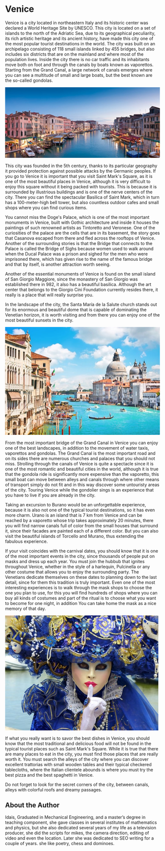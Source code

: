 # Venice

Venice is a city located in northeastern Italy and its historic center was declared a World Heritage Site by UNESCO. This city is located on a set of islands to the north of the Adriatic Sea, due to its geographical peculiarity, its rich artistic heritage and its ancient history, have made this city one of the most popular tourist destinations in the world.
The city was built on an archipelago consisting of 118 small islands linked by 455 bridges, but also includes six districts that are on the mainland and where most of the population lives. Inside the city there is no car traffic and its inhabitants move both on foot and through the canals by boats known as vaporettos. Starting from the Grand Canal, a large network of canals emerges where you can see a multitude of small and large boats, but the best known are the so-called gondolas.

![Venice](_static/images/venice/venice1.jpg)

This city was founded in the 5th century, thanks to its particular geography it provided protection against possible attacks by the Germanic peoples.
If you go to Venice it is important that you visit Saint Mark's Square, as it is one of the most beautiful places in Venice, although it is very difficult to enjoy this square without it being packed with tourists. This is because it is surrounded by illustrious buildings and is one of the nerve centers of the city. There you can find the spectacular Basilica of Saint Mark, which in turn has a 100-meter-high bell tower, but also countless outdoor cafes and small shops where you can find curious items.

You cannot miss the Doge's Palace, which is one of the most important monuments in Venice, built with Gothic architecture and inside it houses the paintings of such renowned artists as Tintoretto and Veronese. One of the curiosities of the palace are the cells that are in its basement, the story goes that Casanova escaped from there and fled across the rooftops of Venice. Another of the surrounding stories is that the Bridge that connects to the Palace is called the Bridge of Sighs because women used to walk around when the Ducal Palace was a prison and sighed for the men who were imprisoned there, which has given rise to the name of the famous bridge and that by itself, is another attraction worth seeing.

Another of the essential monuments of Venice is found on the small island of San Giorgio Maggiore, since the monastery of San Giorgio was established there in 982, it also has a beautiful basilica. Although the art center that belongs to the Giorgio Cini Foundation currently resides there, it really is a place that will really surprise you.

In the landscape of the city, the Santa María de la Salute church stands out for its enormous and beautiful dome that is capable of dominating the Venetian horizon, it is worth visiting and from there you can enjoy one of the most beautiful sunsets in the city.

![Venice](_static/images/venice/venice2.jpg)

From the most important bridge of the Grand Canal in Venice you can enjoy one of the best landscapes, in addition to the movement of water taxis, vaporettos and gondolas. The Grand Canal is the most important road and on its sides there are numerous churches and palaces that you should not miss. Strolling through the canals of Venice is quite a spectacle since it is one of the most romantic and beautiful cities in the world, although it is true that the gondola ride is significantly more expensive than the vaporetto, this small boat can move between alleys and canals through where other means of transport simply do not fit and in this way discover some untouristy areas of the city. Touring Venice while the gondolier sings is an experience that you have to live if you are already in the city.

Taking an excursion to Burano would be an unforgettable experience, because it is also not one of the typical tourist destinations, so it has even more charm. Urano is an island that is 7 km from Venice and can be reached by a vaporetto whose trip takes approximately 20 minutes, there you will find narrow canals full of color from the small houses that surround it, since their facades are painted each of a different color. But you can also visit the beautiful islands of Torcello and Murano, thus extending the fabulous experience.

If your visit coincides with the carnival dates, you should know that it is one of the most important events in the city, since thousands of people put on masks and dress up each year. You must join the hubbub that ignites throughout Venice, whether in the style of a harlequin, Pulcinella or any other costume that allows you to enjoy the surrounding party. The Venetians dedicate themselves on these dates to planning down to the last detail, since for them this tradition is truly important. Even one of the most interesting experiences is to walk through the mask shops to choose the one you plan to use, for this you will find hundreds of shops where you can buy all kinds of costumes and part of the ritual is to choose what you want to become for one night, in addition You can take home the mask as a nice memory of that day.

![Venice](_static/images/venice/venice3.jpg)

If what you really want is to savor the best dishes in Venice, you should know that the most traditional and delicious food will not be found in the typical tourist places such as Saint Mark's Square. While it is true that there are many places to eat in the city, you must find those places that are really worth it. You must search the alleys of the city where you can discover excellent trattorias with small wooden tables and their typical checkered tablecloths, where the Italian clientele abounds is where you must try the best pizza and the best spaghetti in Venice.

Do not forget to look for the secret corners of the city, between canals, alleys with colorful roofs and dreamy passages.

## About the Author

Idais, Graduated in Mechanical Engineering, and a master’s degree in teaching component, she gave classes in several institutes of mathematics and physics, but she also dedicated several years of my life as a television producer, she did the scripts for mikes, the camera direction, editing of video and even the location. Later she was dedicated to SEO writing for a couple of years. she like poetry, chess and dominoes.
